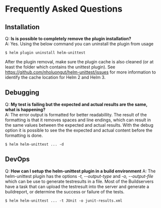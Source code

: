 # Frequently Asked Questions

## Installation

Q: **Is is possible to completely remove the plugin installation?** <br/>
A: Yes. Using the below command you can uninstall the plugin from usage
```
$ helm plugin uninstall helm-unittest
```
After the plugin removal, make sure the plugin cache is also cleaned (or at least the folder which contains the unittest plugin). See https://github.com/nholuongut/helm-unittest/issues for more information to identify the cache location for Helm 2 and Helm 3.

## Debugging
Q: **My test is failing but the expected and actual results are the same, what is happening?** <br/>
A: The error output is formatted for better readabillity. The result of the formatting is that it removes spaces and line endings, which can result in the same values between the expected and actual results.
With the debug option it is possible to see the the expected and actual content before the formatting is done.
```
$ helm helm-unittest ... -d
```

## DevOps
Q: **How can I setup the helm-unittest plugin in a build environment**
A: The helm-unittest plugin has the options _-t, --output-type_ and _-o, --output-file_ which can be use to generate testresults in a file. Most of the Buildservers have a task that can upload the testresult into the server and generate a buildreport, or determine the success or failure of the tests.
```
$ helm helm-unittest ... -t JUnit -o junit-results.xml
```
